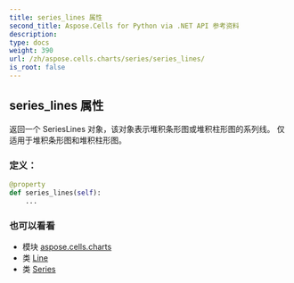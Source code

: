 ```yaml
---
title: series_lines 属性
second_title: Aspose.Cells for Python via .NET API 参考资料
description:
type: docs
weight: 390
url: /zh/aspose.cells.charts/series/series_lines/
is_root: false
---
```

## series_lines 属性

返回一个 SeriesLines 对象，该对象表示堆积条形图或堆积柱形图的系列线。
仅适用于堆积条形图和堆积柱形图。
### 定义：
```python
@property
def series_lines(self):
    ...
```

### 也可以看看
* 模块 [aspose.cells.charts](../../)
* 类 [Line](/cells/python-net/zh/aspose.cells.drawing/line)
* 类 [Series](/cells/python-net/zh/aspose.cells.charts/series)
